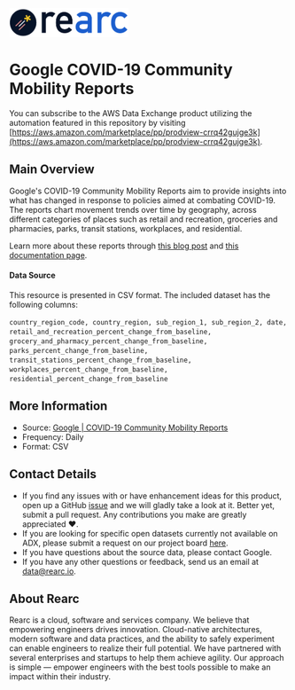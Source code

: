 <a href="https://www.rearc.io/data/">
    <img src="./rearc_logo_rgb.png" alt="Rearc Logo" title="Rearc Logo" height="52" />
</a>

# Google COVID-19 Community Mobility Reports

You can subscribe to the AWS Data Exchange product utilizing the automation featured in this repository by visiting [https://aws.amazon.com/marketplace/pp/prodview-crrq42gujge3k](https://aws.amazon.com/marketplace/pp/prodview-crrq42gujge3k).

## Main Overview
Google's COVID-19 Community Mobility Reports aim to provide insights into what has changed in response to policies aimed at combating COVID-19. The reports chart movement trends over time by geography, across different categories of places such as retail and recreation, groceries and pharmacies, parks, transit stations, workplaces, and residential.

Learn more about these reports through [this blog post](https://www.blog.google/technology/health/covid-19-community-mobility-reports) and [this documentation page](https://www.google.com/covid19/mobility/data_documentation.html).

#### Data Source
This resource is presented in CSV format. The included dataset has the following columns:

`country_region_code, country_region, sub_region_1, sub_region_2, date, retail_and_recreation_percent_change_from_baseline, grocery_and_pharmacy_percent_change_from_baseline, parks_percent_change_from_baseline, transit_stations_percent_change_from_baseline, workplaces_percent_change_from_baseline, residential_percent_change_from_baseline`

## More Information
- Source: [Google | COVID-19 Community Mobility Reports](https://www.google.com/covid19/mobility/)
- Frequency: Daily
- Format: CSV

## Contact Details
- If you find any issues with or have enhancement ideas for this product, open up a GitHub [issue](https://github.com/rearc-data/google-covid-19-community-mobility-reports/issues) and we will gladly take a look at it. Better yet, submit a pull request. Any contributions you make are greatly appreciated :heart:.
- If you are looking for specific open datasets currently not available on ADX, please submit a request on our project board [here](https://github.com/rearc-data/covid-datasets-aws-data-exchange/projects/1).
- If you have questions about the source data, please contact Google.
- If you have any other questions or feedback, send us an email at data@rearc.io.

## About Rearc
Rearc is a cloud, software and services company. We believe that empowering engineers drives innovation. Cloud-native architectures, modern software and data practices, and the ability to safely experiment can enable engineers to realize their full potential. We have partnered with several enterprises and startups to help them achieve agility. Our approach is simple — empower engineers with the best tools possible to make an impact within their industry.